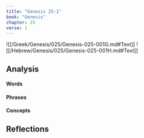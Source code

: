 ```yaml
---
title: "Genesis 25:1"
book: "Genesis"
chapter: 25
verse: 1
---
```

![[/Greek/Genesis/025/Genesis-025-001G.md#Text]]
![[/Hebrew/Genesis/025/Genesis-025-001H.md#Text]]

## Analysis

#### Words

#### Phrases

#### Concepts

## Reflections
